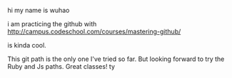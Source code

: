 hi my name is wuhao

i am practicing the github with
http://campus.codeschool.com/courses/mastering-github/

is kinda cool.


This git path is the only one I've tried so far. But looking forward to try the Ruby and Js paths.
Great classes! ty
